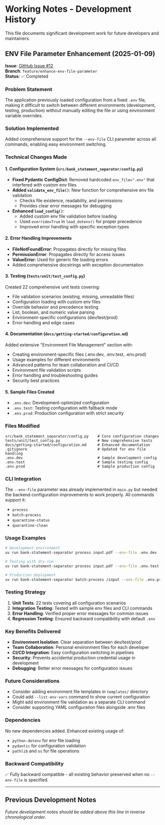 # Working Notes - Development History

This file documents significant development work for future developers and maintainers.

## ENV File Parameter Enhancement (2025-01-09)

**Issue**: [GitHub Issue #12](https://github.com/madeinoz67/bank-statement-separator/issues/12)  
**Branch**: `feature/enhance-env-file-parameter`  
**Status**: ✅ Completed

### Problem Statement
The application previously loaded configuration from a fixed `.env` file, making it difficult to switch between different environments (development, testing, production) without manually editing the file or using environment variable overrides.

### Solution Implemented
Added comprehensive support for the `--env-file` CLI parameter across all commands, enabling easy environment switching.

### Technical Changes Made

#### 1. Configuration System (`src/bank_statement_separator/config.py`)
- **Fixed Pydantic ConfigDict**: Removed hardcoded `env_file=".env"` that interfered with custom env files
- **Added `validate_env_file()`**: New function for comprehensive env file validation
  - Checks file existence, readability, and permissions
  - Provides clear error messages for debugging
- **Enhanced `load_config()`**: 
  - Added custom env file validation before loading
  - Used `override=True` in `load_dotenv()` for proper precedence
  - Improved error handling with specific exception types

#### 2. Error Handling Improvements
- **FileNotFoundError**: Propagates directly for missing files
- **PermissionError**: Propagates directly for access issues  
- **ValueError**: Used for generic file loading errors
- Added comprehensive docstrings with exception documentation

#### 3. Testing (`tests/unit/test_config.py`)
Created 22 comprehensive unit tests covering:
- File validation scenarios (existing, missing, unreadable files)
- Configuration loading with custom env files
- Override behavior and precedence testing
- List, boolean, and numeric value parsing
- Environment-specific configurations (dev/test/prod)
- Error handling and edge cases

#### 4. Documentation (`docs/getting-started/configuration.md`)
Added extensive "Environment File Management" section with:
- Creating environment-specific files (.env.dev, .env.test, .env.prod)
- Usage examples for different environments
- Advanced patterns for team collaboration and CI/CD
- Environment file validation scripts
- Error handling and troubleshooting guides
- Security best practices

#### 5. Sample Files Created
- `.env.dev`: Development-optimized configuration
- `.env.test`: Testing configuration with fallback mode
- `.env.prod`: Production configuration with strict security

### Files Modified
```
src/bank_statement_separator/config.py    # Core configuration changes
tests/unit/test_config.py                 # New comprehensive tests
docs/getting-started/configuration.md     # Enhanced documentation
.gitignore                                # Updated for env file handling
.env.dev                                  # Sample development config
.env.test                                 # Sample testing config
.env.prod                                 # Sample production config
```

### CLI Integration
The `--env-file` parameter was already implemented in `main.py` but needed the backend configuration improvements to work properly. All commands support it:
- `process`
- `batch-process`
- `quarantine-status`
- `quarantine-clean`

### Usage Examples
```bash
# Development environment
uv run bank-statement-separator process input.pdf --env-file .env.dev

# Testing with dry-run
uv run bank-statement-separator process input.pdf --env-file .env.test --dry-run

# Production deployment
uv run bank-statement-separator batch-process /input --env-file .env.prod
```

### Testing Strategy
1. **Unit Tests**: 22 tests covering all configuration scenarios
2. **Integration Testing**: Tested with sample env files and CLI commands
3. **Error Handling**: Verified proper error messages for common issues
4. **Regression Testing**: Ensured backward compatibility with default `.env`

### Key Benefits Delivered
- **Environment Isolation**: Clear separation between dev/test/prod
- **Team Collaboration**: Personal environment files for each developer
- **CI/CD Integration**: Easy configuration switching in pipelines
- **Security**: Prevents accidental production credential usage in development
- **Debugging**: Better error messages for configuration issues

### Future Considerations
- Consider adding environment file templates in `templates/` directory
- Could add `--list-env-vars` command to show current configuration
- Might add environment file validation as a separate CLI command
- Consider supporting YAML configuration files alongside .env files

### Dependencies
No new dependencies added. Enhanced existing usage of:
- `python-dotenv` for env file loading
- `pydantic` for configuration validation
- `pathlib` and `os` for file operations

### Backward Compatibility
✅ Fully backward compatible - all existing behavior preserved when no `--env-file` is specified.

---

## Previous Development Notes

*Future development notes should be added above this line in reverse chronological order.*